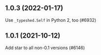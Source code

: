 ## 1.0.3 (2022-01-17)

Use `_typeshed.Self` in Python 2, too (#6932)

## 1.0.1 (2021-10-12)

Add star to all non-0.1 versions (#6146)

